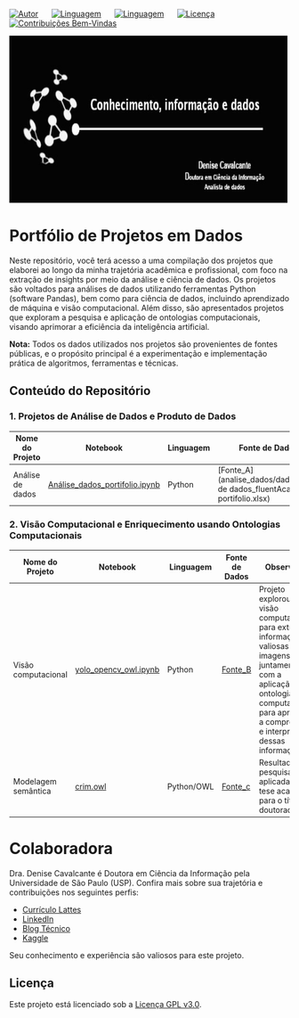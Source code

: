 
[![Autor](https://img.shields.io/badge/Autor-Denise%20Cavalcante-brightgreen)]([URL_do_seu_perfil_no_GitHub](https://github.com/DeniseCavalcante))
&nbsp;&nbsp;&nbsp;&nbsp;
[![Linguagem](https://img.shields.io/badge/Linguagem-Python-blue)](https://github.com/DeniseCavalcante/Portfolio-dados)
&nbsp;&nbsp;&nbsp;&nbsp;
[![Linguagem](https://img.shields.io/badge/Linguagem-OWL-blue)](https://github.com/DeniseCavalcante/Portfolio-dados)
&nbsp;&nbsp;&nbsp;&nbsp;
[![Licença](https://img.shields.io/badge/Licença-GPLv3-red)](https://perso.crans.org/besson/LICENSE.html)
&nbsp;&nbsp;&nbsp;&nbsp;
[![Contribuições Bem-Vindas](https://img.shields.io/badge/Contribui%C3%A7%C3%B5es-Bem%20Vindas-brightgreen)](https://github.com/DeniseCavalcante/Portfolio-dados)

<img src="https://raw.githubusercontent.com/DeniseCavalcante/imagens/main/logoGit.jpg" width="500" height="300">

# Portfólio de Projetos em Dados

Neste repositório, você terá acesso a uma compilação dos projetos que elaborei ao longo da minha trajetória acadêmica e profissional, com foco na extração de insights por meio da análise e ciência de dados. Os projetos são voltados para análises de dados utilizando ferramentas Python (software Pandas), bem como para ciência de dados, incluindo aprendizado de máquina e visão computacional. Além disso, são apresentados projetos que exploram a pesquisa e aplicação de ontologias computacionais, visando aprimorar a eficiência da inteligência artificial.

**Nota:** Todos os dados utilizados nos projetos são provenientes de fontes públicas, e o propósito principal é a experimentação e implementação prática de algoritmos, ferramentas e técnicas.

## Conteúdo do Repositório

### 1. Projetos de Análise de Dados e Produto de Dados

| Nome do Projeto | Notebook                              | Linguagem | Fonte de Dados | Observação                |
| --------------- | ------------------------------------- | ---------- | -------------- | ------------------------- |
| Análise de dados        | [Análise_dados_portifolio.ipynb](analise_dados) | Python     | [Fonte_A](analise_dados/dados/Base de dados_fluentAcademy_ portifolio.xlsx) | Porjeta de análise de dados com pandas   |

### 2. Visão Computacional e Enriquecimento usando Ontologias Computacionais

| Nome do Projeto | Notebook                              | Linguagem | Fonte de Dados | Observação                |
| --------------- | ------------------------------------- | ---------- | -------------- | ------------------------- |
| Visão computacional        | [yolo_opencv_owl.ipynb](visão_computacional) | Python     | [Fonte_B](visão_computacional/dados) | Projeto explorou a visão computacional para extrair informações valiosas de imagens, juntamente com a aplicação de ontologias computacionais para aprimorar a compreensão e interpretação dessas informações.   |
| Modelagem semântica        | [crim.owl](Resultados_Tese ) | Python/OWL    | [Fonte_c](link_para_fonte) | Resultados da pesquisa aplicada na tese acadêmica para o título de doutorado.   |


# Colaboradora

Dra. Denise Cavalcante é Doutora em Ciência da Informação pela Universidade de São Paulo (USP). Confira mais sobre sua trajetória e contribuições nos seguintes perfis:

- [Currículo Lattes](link_para_lattes)
- [LinkedIn](link_para_linkedin)
- [Blog Técnico](link_para_blog)
- [Kaggle](link_para_kaggle)

Seu conhecimento e experiência são valiosos para este projeto.

## Licença
Este projeto está licenciado sob a [Licença GPL v3.0](URL_do_texto_da_licenca).

